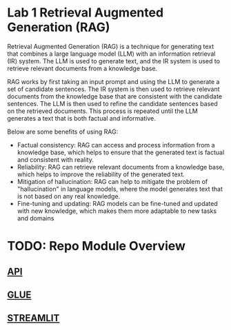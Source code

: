 # Lab 1 Retrieval Augmented Generation (RAG)

Retrieval Augmented Generation (RAG) is a technique for generating text that combines a large language model (LLM) with an information retrieval (IR) system. The LLM is used to generate text, and the IR system is used to retrieve relevant documents from a knowledge base. 

RAG works by first taking an input prompt and using the LLM to generate a set of candidate sentences. The IR system is then used to retrieve relevant documents from the knowledge base that are consistent with the candidate sentences. The LLM is then used to refine the candidate sentences based on the retrieved documents. This process is repeated until the LLM generates a text that is both factual and informative.

Below are some benefits of using RAG:

* Factual consistency: RAG can access and process information from a knowledge base, which helps to ensure that the generated text is factual and consistent with reality.
* Reliability: RAG can retrieve relevant documents from a knowledge base, which helps to improve the reliability of the generated text.
* Mitigation of hallucination: RAG can help to mitigate the problem of "hallucination" in language models, where the model generates text that is not based on any real knowledge.
* Fine-tuning and updating: RAG models can be fine-tuned and updated with new knowledge, which makes them more adaptable to new tasks and domains

# TODO: Repo Module Overview

## [API](./api/)

## [GLUE](./glue/)

## [STREAMLIT](./streamlit-app/)

